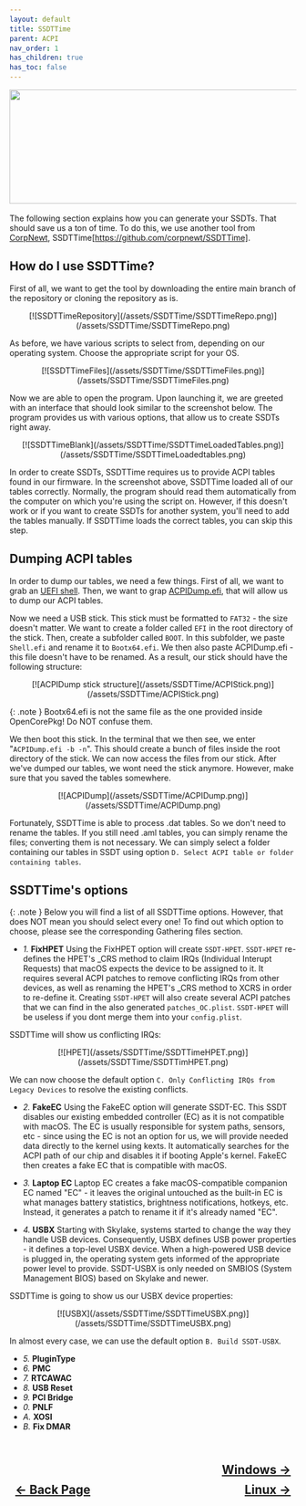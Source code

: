 ```yaml
---
layout: default
title: SSDTTime
parent: ACPI
nav_order: 1
has_children: true
has_toc: false
---
```


<style>
  .navigation-container {
    display: flex;
    justify-content: space-between;
    align-items: center;
    width: 100%;
  }
  
  .nav-button {
    margin: 10px;
  }

  .windows-next-button-container {
    text-align: right;
  }

  .windows-next-button {
    margin: 10px;
    top: 0px;
    bottom: 0px;
    left: 0px;
    right: 0px;
  }
</style>

<p align="center">
  <img width="650" height="200" src="../../../../assets/Header-Tools-SSDTTime.png">
</p>

The following section explains how you can generate your SSDTs. That should save us a ton of time. To do this, we use another tool from [CorpNewt](https://github.com/corpnewt), SSDTTime[https://github.com/corpnewt/SSDTTime].

## How do I use SSDTTime?

First of all, we want to get the tool by downloading the entire main branch of the repository or cloning the repository as is. 

<div style="text-align: center;" markdown="1">
  [![SSDTTimeRepository](/assets/SSDTTime/SSDTTimeRepo.png)](/assets/SSDTTime/SSDTTimeRepo.png)
</div>

 As before, we have various scripts to select from, depending on our operating system. Choose the appropriate script for your OS.

<div style="text-align: center;" markdown="1">
  [![SSDTTimeFiles](/assets/SSDTTime/SSDTTimeFiles.png)](/assets/SSDTTime/SSDTTimeFiles.png)
</div>

Now we are able to open the program. Upon launching it, we are greeted with an interface that should look similar to the screenshot below. The program provides us with various options, that allow us to create SSDTs right away. 

<div style="text-align: center;" markdown="1">
  [![SSDTTimeBlank](/assets/SSDTTime/SSDTTimeLoadedTables.png)](/assets/SSDTTime/SSDTTimeLoadedtables.png)
</div>

In order to create SSDTs, SSDTTime requires us to provide ACPI tables found in our firmware. In the screenshot above, SSDTTime loaded all of our tables correctly.
Normally, the program should read them automatically from the computer on which you're using the script on. However, if this doesn't work or if you want to create SSDTs for another system, you'll need to add the tables manually. If SSDTTime loads the correct tables, you can skip this step.

## Dumping ACPI tables

In order to dump our tables, we need a few things. First of all, we want to grab an [UEFI shell](https://github.com/tianocore/edk2/blob/edk2-stable201903/ShellBinPkg/UefiShell/X64/Shell.efi). Then, we want to grap [ACPIDump.efi](https://github.com/dortania/OpenCore-Install-Guide/blob/master/extra-files/acpidump.efi.zip), that will allow us to dump our ACPI tables.

Now we need a USB stick. This stick must be formatted to ```FAT32``` - the size doesn't matter. We want to create a folder called ```EFI``` in the root directory of the stick. Then, create a subfolder called ```BOOT```. In this subfolder, we paste ```Shell.efi``` and rename it to ```Bootx64.efi```. We then also paste ACPIDump.efi - this file doesn't have to be renamed. As a result, our stick should have the following structure:

<div style="text-align: center;" markdown="1">
  [![ACPIDump stick structure](/assets/SSDTTime/ACPIStick.png)](/assets/SSDTTime/ACPIStick.png)
</div>

{: .note }
Bootx64.efi is not the same file as the one provided inside OpenCorePkg! Do NOT confuse them. 


We then boot this stick. In the terminal that we then see, we enter "```ACPIDump.efi -b -n```". This should create a bunch of files inside the root directory of the stick. We can now access the files from our stick. After we've dumped our tables, we wont need the stick anymore. However, make sure that you saved the tables somewhere.

<div style="text-align: center;" markdown="1">
  [![ACPIDump](/assets/SSDTTime/ACPIDump.png)](/assets/SSDTTime/ACPIDump.png)
</div>

Fortunately, SSDTTime is able to process .dat tables. So we don't need to rename the tables. If you still need .aml tables, you can simply rename the files; converting them is not necessary. We can simply select a folder containing our tables in SSDT using option ```D. Select ACPI table or folder containing tables```.

## SSDTTime's options

{: .note }
Below you will find a list of all SSDTTime options. However, that does NOT mean you should select every one! To find out which option to choose, please see the corresponding Gathering files section.

- *1.* **FixHPET**
Using the FixHPET option will create ```SSDT-HPET```. ```SSDT-HPET``` re-defines the HPET's _CRS method to claim IRQs (Individual Interupt Requests) that macOS expects the device to be assigned to it.  It requires several ACPI patches to remove conflicting IRQs from other devices, as well as renaming the HPET's _CRS method to XCRS in order to re-define it.
Creating ```SSDT-HPET``` will also create several ACPI patches that we can find in the also generated ```patches_OC.plist```. ```SSDT-HPET``` will be useless if you dont merge them into your ```config.plist```.

SSDTTime will show us conflicting IRQs:

<div style="text-align: center;" markdown="1">
  [![HPET](/assets/SSDTTime/SSDTTimeHPET.png)](/assets/SSDTTime/SSDTTimHPET.png)
</div>

We can now choose the default option ```C. Only Conflicting IRQs from Legacy Devices``` to resolve the existing conflicts.

- *2.* **FakeEC**
Using the FakeEC option will generate SSDT-EC. This SSDT disables our existing embedded controller (EC) as it is not compatible with macOS. The EC is usually responsible for system paths, sensors, etc - since using the EC is not an option for us, we will provide needed data directly to the kernel using kexts. It automatically searches for the ACPI path of our chip and disables it if booting Apple's kernel. FakeEC then creates a fake EC that is compatible with macOS.

- *3.* **Laptop EC**
Laptop EC creates a fake macOS-compatible companion EC named "EC" - it leaves the original untouched as the built-in EC is what manages battery statistics, brightness notifications, hotkeys, etc. Instead, it generates a patch to rename it if it's already named "EC". 

- *4.* **USBX**
Starting with Skylake, systems started to change the way they handle USB devices. Consequently, USBX defines USB power properties - it defines a top-level USBX device. When a high-powered USB device is plugged in, the operating system gets informed of the appropriate power level to provide. SSDT-USBX is only needed on SMBIOS (System Management BIOS) based on Skylake and newer.

SSDTTime is going to show us our USBX device properties:

<div style="text-align: center;" markdown="1">
  [![USBX](/assets/SSDTTime/SSDTTimeUSBX.png)](/assets/SSDTTime/SSDTTimeUSBX.png)
</div>

In almost every case, we can use the default option ```B. Build SSDT-USBX```.

- *5.* **PluginType**
- *6.* **PMC**
- *7.* **RTCAWAC**
- *8.* **USB Reset**
- *9.* **PCI Bridge**
- *0.* **PNLF**
- *A.* **XOSI**
- *B.* **Fix DMAR**

<h2 align="center">
  <br>
  <div class="windows-next-button-container">
  <a class="windows-next-button" href="../01-Windows/">Windows &rarr;</a>
  </div>
  <div class="navigation-container">
    <a class="nav-button" href="../../index/">&larr; Back Page</a>
    <a class="nav-button" href="../02-Linux/">Linux &rarr;</a>
  </div>
  <br>
</h2>
